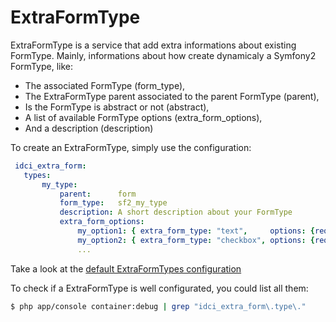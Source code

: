 ExtraFormType
=============


ExtraFormType is a service that add extra informations about existing FormType.
Mainly, informations about how create dynamicaly a Symfony2 FormType, like:
 * The associated FormType (form_type),
 * The ExtraFormType parent associated to the parent FormType (parent),
 * Is the FormType is abstract or not (abstract),
 * A list of available FormType options (extra_form_options),
 * And a description (description)


 To create an ExtraFormType, simply use the configuration:

 ```yml
  idci_extra_form:
    types:
        my_type:
            parent:      form
            form_type:   sf2_my_type
            description: A short description about your FormType
            extra_form_options:
                my_option1: { extra_form_type: "text",     options: {required: false} }
                my_option2: { extra_form_type: "checkbox", options: {required: false} }
                ...
```

Take a look at the [default ExtraFormTypes configuration](../config/types.yml)


To check if a ExtraFormType is well configurated, you could list all them:

```sh
$ php app/console container:debug | grep "idci_extra_form\.type\."
```

